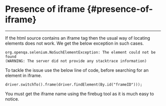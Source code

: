 # Presence of iframe {#presence-of-iframe}

---

If the html source contains an iframe tag then the usual way of locating elements does not work. We get the below exception in such cases.

```
org.openqa.selenium.NoSuchElementException: The element could not be found
(WARNING: The server did not provide any stacktrace information)

```

To tackle the issue use the below line of code, before searching for an element in iframe.

```
driver.switchTo().frame(driver.findElement(By.id("frameID")));
```

You must get the iframe name using the firebug tool as it is much easy to notice.


